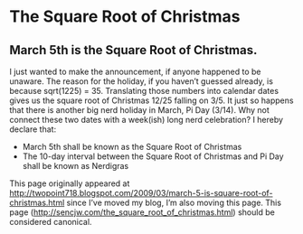 # The Square Root of Christmas

## March 5th is the Square Root of Christmas.

I just wanted to make the announcement, if anyone happened to be
unaware. The reason for the holiday, if you haven’t guessed already, is
because sqrt(1225) = 35. Translating those numbers into calendar dates
gives us the square root of Christmas 12/25 falling on 3/5. It just so
happens that there is another big nerd holiday in March, Pi Day (3/14).
Why not connect these two dates with a week(ish) long nerd celebration?
I hereby declare that:

 * March 5th shall be known as the Square Root of Christmas
 * The 10-day interval between the Square Root of Christmas and Pi Day shall be known as Nerdigras

This page originally appeared at
<http://twopoint718.blogspot.com/2009/03/march-5-is-square-root-of-christmas.html>
since I’ve moved my blog, I’m also moving this page. This page
(<http://sencjw.com/the_square_root_of_christmas.html>) should be
considered canonical.
